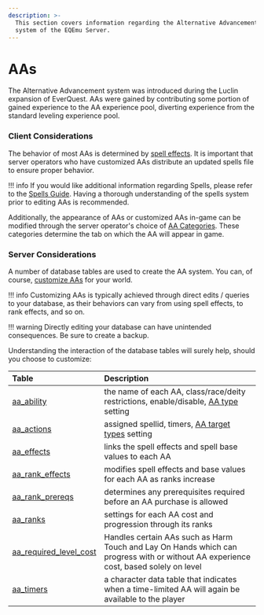 ```yaml
---
description: >-
  This section covers information regarding the Alternative Advancement (AA)
  system of the EQEmu Server.
---
```


# AAs

The Alternative Advancement system was introduced during the Luclin expansion of EverQuest.  AAs were gained by contributing some portion of gained experience to the AA experience pool, diverting experience from the standard leveling experience pool.

### Client Considerations

The behavior of most AAs is determined by [spell effects](../spells/spell-effect-ids.md).  It is important that server operators who have customized AAs distribute an updated spells file to ensure proper behavior.  

!!! info
    If you would like additional information regarding Spells, please refer to the [Spells Guide](../spells/).  Having a thorough understanding of the spells system prior to editing AAs is recommended.

Additionally, the appearance of AAs or customized AAs in-game can be modified through the server operator's choice of [AA Categories](aa-categories.md).  These categories determine the tab on which the AA will appear in game.

### Server Considerations

A number of database tables are used to create the AA system.  You can, of course, [customize AAs](customizing-aas.md) for your world.  

!!! info
    Customizing AAs is typically achieved through direct edits / queries to your database, as their behaviors can vary from using spell effects, to rank effects, and so on. 

!!! warning
    Directly editing your database can have unintended consequences. Be sure to create a backup.

Understanding the interaction of the database tables will surely help, should you choose to customize:

| Table | Description |
| :--- | :--- |
| [aa_ability](https://eqemu.gitbook.io/database-schema/server/aas/aa_ability) | the name of each AA, class/race/deity restrictions, enable/disable, [AA type](aa-types.md) setting |
| [aa_actions](https://eqemu.gitbook.io/database-schema/server/aas/aa_actions) | assigned spellid, timers, [AA target types](aa-target-types.md) setting |
| [aa_effects](https://eqemu.gitbook.io/database-schema/server/aas/aa_effects) | links the spell effects and spell base values to each AA |
| [aa_rank_effects](https://eqemu.gitbook.io/database-schema/server/aas/aa_rank_effects) | modifies spell effects and base values for each AA as ranks increase |
| [aa_rank_prereqs](https://eqemu.gitbook.io/database-schema/server/aas/aa_rank_prereqs) | determines any prerequisites required before an AA purchase is allowed |
| [aa_ranks](https://eqemu.gitbook.io/database-schema/server/aas/aa_ranks) | settings for each AA cost and progression through its ranks |
| [aa_required_level_cost](https://eqemu.gitbook.io/database-schema/server/aas/aa_required_level_cost) | Handles certain AAs such as Harm Touch and Lay On Hands which can progress with or without AA experience cost, based solely on level |
| [aa_timers](https://eqemu.gitbook.io/database-schema/server/aas/aa_timers) | a character data table that indicates when a time-limited AA will again be available to the player |




